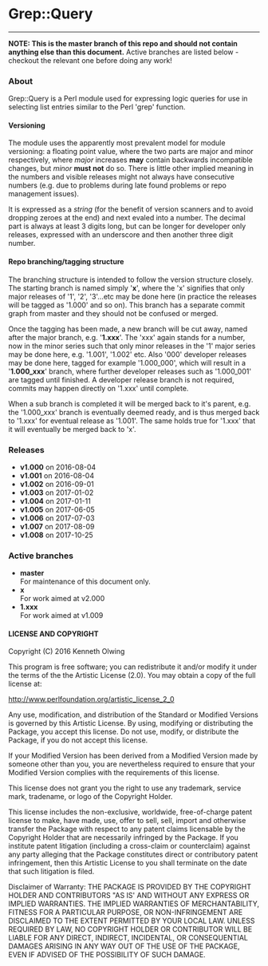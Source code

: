 # Grep::Query
---
**NOTE: This is the master branch of this repo and should not contain anything else than this document.** Active branches are listed below - checkout the relevant one before doing any work!  

### About
Grep::Query is a Perl module used for expressing logic queries for use in selecting list entries similar to the Perl 'grep' function.

#### Versioning
The module uses the apparently most prevalent model for module versioning: a floating point value, where the two parts are major and minor respectively, where _major_ increases **may** contain backwards incompatible changes, but _minor_ **must not** do so. There is little other implied meaning in the numbers and visible releases might not always have consecutive numbers (e.g. due to problems during late found problems or repo management issues).

It is expressed as a _string_ (for the benefit of version scanners and to avoid dropping zeroes at the end) and next evaled into a number. The decimal part is always at least 3 digits long, but can be longer for developer only releases, expressed with an underscore and then another three digit number.  

#### Repo branching/tagging structure
The branching structure is intended to follow the version structure closely. The starting branch is named simply '**x**', where the 'x' signifies that only major releases of '1', '2', '3'...etc may be done here (in practice the releases will be tagged as '1.000' and so on). This branch has a separate commit graph from master and they should not be confused or merged.

Once the tagging has been made, a new branch will be cut away, named after the major branch, e.g. '**1.xxx**'. The 'xxx' again stands for a number, now in the minor series such that only minor releases in the '1' major series may be done here, e.g. '1.001', '1.002' etc. Also '000' developer releases may be done here, tagged for example '1.000_000', which will result in a '**1.000_xxx**' branch, where further developer releases such as '1.000_001' are tagged until finished. A developer release branch is not required, commits may happen directly on '1.xxx' until complete.

When a sub branch is completed it will be merged back to it's parent, e.g. the '1.000_xxx' branch is eventually deemed ready, and is thus merged back to '1.xxx' for eventual release as '1.001'. The same holds true for '1.xxx' that it will eventually be merged back to 'x'.

### Releases
  * **v1.000** on 2016-08-04
  * **v1.001** on 2016-08-04
  * **v1.002** on 2016-09-01
  * **v1.003** on 2017-01-02
  * **v1.004** on 2017-01-11
  * **v1.005** on 2017-06-05
  * **v1.006** on 2017-07-03
  * **v1.007** on 2017-08-09
  * **v1.008** on 2017-10-25

### Active branches
  * **master**  
    For maintenance of this document only.
  * **x**  
    For work aimed at v2.000
  * **1.xxx**  
    For work aimed at v1.009

#### LICENSE AND COPYRIGHT

Copyright (C) 2016 Kenneth Olwing

This program is free software; you can redistribute it and/or modify it
under the terms of the the Artistic License (2.0). You may obtain a
copy of the full license at:

http://www.perlfoundation.org/artistic_license_2_0

Any use, modification, and distribution of the Standard or Modified
Versions is governed by this Artistic License. By using, modifying or
distributing the Package, you accept this license. Do not use, modify,
or distribute the Package, if you do not accept this license.

If your Modified Version has been derived from a Modified Version made
by someone other than you, you are nevertheless required to ensure that
your Modified Version complies with the requirements of this license.

This license does not grant you the right to use any trademark, service
mark, tradename, or logo of the Copyright Holder.

This license includes the non-exclusive, worldwide, free-of-charge
patent license to make, have made, use, offer to sell, sell, import and
otherwise transfer the Package with respect to any patent claims
licensable by the Copyright Holder that are necessarily infringed by the
Package. If you institute patent litigation (including a cross-claim or
counterclaim) against any party alleging that the Package constitutes
direct or contributory patent infringement, then this Artistic License
to you shall terminate on the date that such litigation is filed.

Disclaimer of Warranty: THE PACKAGE IS PROVIDED BY THE COPYRIGHT HOLDER
AND CONTRIBUTORS "AS IS' AND WITHOUT ANY EXPRESS OR IMPLIED WARRANTIES.
THE IMPLIED WARRANTIES OF MERCHANTABILITY, FITNESS FOR A PARTICULAR
PURPOSE, OR NON-INFRINGEMENT ARE DISCLAIMED TO THE EXTENT PERMITTED BY
YOUR LOCAL LAW. UNLESS REQUIRED BY LAW, NO COPYRIGHT HOLDER OR
CONTRIBUTOR WILL BE LIABLE FOR ANY DIRECT, INDIRECT, INCIDENTAL, OR
CONSEQUENTIAL DAMAGES ARISING IN ANY WAY OUT OF THE USE OF THE PACKAGE,
EVEN IF ADVISED OF THE POSSIBILITY OF SUCH DAMAGE.
